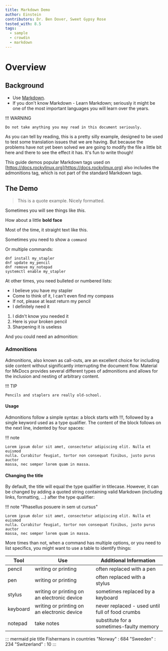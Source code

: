 ```yaml
---
title: Markdown Demo
author: Einstein
contributors: Dr. Ben Dover, Sweet Gypsy Rose
tested_with: 8.5
tags:
  - sample
  - crowdin
  - markdown
---
```


# Overview

## Background
* Use [Markdown](https://daringfireball.net/projects/markdown).
* If you don't know Markdown - Learn Markdown; seriously it might be one of the
  most important languages you will learn over the years.

!!! WARNING

    Do not take anything you may read in this document seriously.

As you can tell by reading, this is a pretty silly example, designed to be used to test some translation issues that we are having. But because the problems have not yet been solved we are going to modify the file a little bit here and there to see the effect it has. It's fun to write though!

This guide demos popular Markdown tags used on [https://docs.rockylinux.org](https://docs.rockylinux.org) also includes the admonitions tag, which is not part of the standard Markdown tags.

## The Demo

> This is a quote example. Nicely formatted.

Sometimes you will see things like _this_.

How about a little **bold face**

Most of the time, it straight text like this.

Sometimes you need to show a `command`

Or multiple commands:

```
dnf install my_stapler
dnf update my_pencil
dnf remove my_notepad
systemctl enable my_stapler
```

At other times, you need bulleted or numbered lists:

- I believe you have my stapler
- Come to think of it, I can't even find my compass
- If not, please at least return my pencil
- I definitely need it

1. I didn't know you needed it
2. Here is your broken pencil
3. Sharpening it is useless

And you could need an admonition:

### Admonitions

Admonitions, also known as call-outs, are an excellent choice for including side content without significantly interrupting the document flow. Material for MkDocs provides several different types of admonitions and allows for the inclusion and nesting of arbitrary content.

!!! TIP

    Pencils and staplers are really old-school.

#### Usage
Admonitions follow a simple syntax: a block starts with !!!, followed by a single keyword used as a type qualifier. The content of the block follows on the next line, indented by four spaces:

!!! note

    Lorem ipsum dolor sit amet, consectetur adipiscing elit. Nulla et euismod
    nulla. Curabitur feugiat, tortor non consequat finibus, justo purus auctor
    massa, nec semper lorem quam in massa.

#### Changing the title
By default, the title will equal the type qualifier in titlecase. However, it can be changed by adding a quoted string containing valid Markdown (including links, formatting, ...) after the type qualifier:

!!! note "Phasellus posuere in sem ut cursus"

    Lorem ipsum dolor sit amet, consectetur adipiscing elit. Nulla et euismod
    nulla. Curabitur feugiat, tortor non consequat finibus, justo purus auctor
    massa, nec semper lorem quam in massa.


More times than not, when a command has multiple options, or you need to list specifics, you might want to use a table to identify things:

| Tool     | Use                                         | Additional Information                          |
| -------- | ------------------------------------------- | ----------------------------------------------- |
| pencil   | writing or printing                         | often replaced with a pen                       |
| pen      | writing or printing                         | often replaced with a stylus                    |
| stylus   | writing or printing on an electronic device | sometimes replaced by a keyboard                |
| keyboard | writing or printing on an electronic device | never replaced - used until full of food crumbs |
| notepad  | take notes                                  | substitute for a sometimes-faulty memory        |

::: mermaid
pie title Fishermans in countries
    "Norway" : 684
    "Sweeden" : 234
    "Switzerland" : 10
:::
